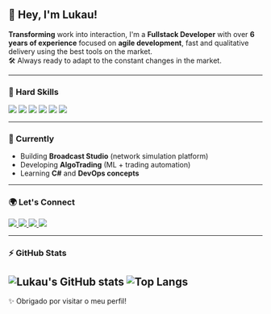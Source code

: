 ## 👋 Hey, I'm Lukau!  

**Transforming** work into interaction, I'm a **Fullstack Developer** with over **6 years of experience** focused on **agile development**, fast and qualitative delivery using the best tools on the market.  
🛠️ Always ready to adapt to the constant changes in the market.  

---

### 🚀 Hard Skills

<p align="left">
  <!-- Frontend -->
  <img src="https://skillicons.dev/icons?i=html,css,sass,tailwind,figma" />
  <img src="https://skillicons.dev/icons?i=js,ts,react,next,vite" />
  <!-- Backend -->
  <img src="https://skillicons.dev/icons?i=nodejs,express,nestjs,dotnet,csharp" />
  <!-- Database -->
  <img src="https://skillicons.dev/icons?i=postgres,mysql,mongodb" />
  <!-- Tools -->
  <img src="https://skillicons.dev/icons?i=docker,aws,git,github" />
  <!-- Test -->
  <img src="https://skillicons.dev/icons?i=jest" />
</p>

---

### 🔭 Currently
- Building **Broadcast Studio** (network simulation platform)  
- Developing **AlgoTrading** (ML + trading automation)  
- Learning **C#** and **DevOps concepts**  

---

### 🌍 Let's Connect

<p align="left">
  <a href="https://www.linkedin.com/in/lukaundombele/" target="_blank">
    <img src="https://img.shields.io/badge/LinkedIn-0A66C2?style=for-the-badge&logo=linkedin&logoColor=white"/>
  </a>
  <a href="mailto:lukaundombele@gmail.com">
    <img src="https://img.shields.io/badge/Email-D14836?style=for-the-badge&logo=gmail&logoColor=white"/>
  </a>
  <a href="https://lukau.vercel.app/" target="_blank">
    <img src="https://img.shields.io/badge/Website-000000?style=for-the-badge&logo=vercel&logoColor=white"/>
  </a>
  <a href="https://www.youtube.com/@LUKAODEV" target="_blank">
    <img src="https://img.shields.io/badge/YouTube-FF0000?style=for-the-badge&logo=youtube&logoColor=white"/>
  </a>
</p>

---

### ⚡ GitHub Stats  
![Lukau's GitHub stats](https://github-readme-stats.vercel.app/api?username=lukaulk&show_icons=true&theme=radical)
![Top Langs](https://github-readme-stats.vercel.app/api/top-langs/?username=lukaulk&hide_progress=true)
---

✨ Obrigado por visitar o meu perfil!  
